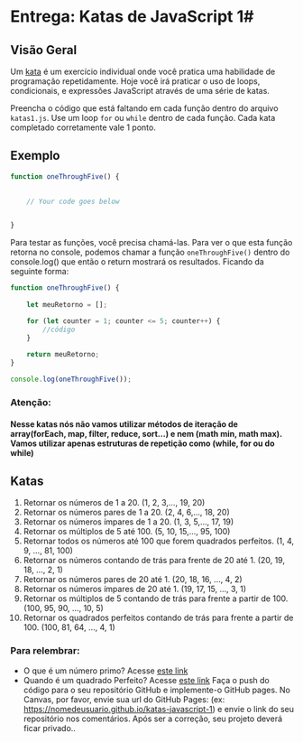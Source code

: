 # Entrega: Katas de JavaScript 1#

## Visão Geral

Um [kata](https://en.wikipedia.org/wiki/Kata_(programming)) é um exercício individual onde você pratica uma habilidade de programação repetidamente. Hoje você irá praticar o uso de loops, condicionais, e expressões JavaScript através de uma série de katas.

Preencha o código que está faltando em cada função dentro do arquivo `katas1.js`. Use um loop `for` ou `while` dentro de cada função. Cada kata completado corretamente vale 1 ponto.

## Exemplo

```js
function oneThroughFive() {
    

    // Your code goes below


}
```

Para testar as funções, você precisa chamá-las. Para ver o que esta função retorna no console, podemos chamar a função `oneThroughFive()` dentro do console.log() que então o return mostrará os resultados. Ficando da seguinte forma:

```js
function oneThroughFive() {
    
    let meuRetorno = [];

    for (let counter = 1; counter <= 5; counter++) {
        //código
    }
    
    return meuRetorno;
}

console.log(oneThroughFive());
```
### Atenção: 

#### Nesse katas nós não vamos utilizar métodos de iteração de array(forEach, map, filter, reduce, sort...) e nem (math min, math max). Vamos utilizar apenas estruturas de repetição como (while, for ou do while)



## Katas

1.  Retornar os números de 1 a 20. (1, 2, 3,…, 19, 20)
2.  Retornar os números pares de 1 a 20. (2, 4, 6,…, 18, 20)
3.  Retornar os números ímpares de 1 a 20. (1, 3, 5,…, 17, 19)
4.  Retornar os múltiplos de 5 até 100. (5, 10, 15,…, 95, 100)
5.  Retornar todos os números até 100 que forem quadrados perfeitos. (1, 4, 9, …, 81, 100)
6.  Retornar os números contando de trás para frente de 20 até 1. (20, 19, 18, …, 2, 1)
7.  Retornar os números pares de 20 até 1. (20, 18, 16, …, 4, 2)
8.  Retornar os números ímpares de 20 até 1. (19, 17, 15, …, 3, 1)
9.  Retornar os múltiplos de 5 contando de trás para frente a partir de 100. (100, 95, 90, …, 10, 5)
10. Retornar os quadrados perfeitos contando de trás para frente a partir de 100. (100, 81, 64, …, 4, 1)

### Para relembrar:

- O que é um número primo? Acesse [este link](https://pt.wikipedia.org/wiki/N%C3%BAmero_primo) 
- Quando é um quadrado Perfeito? Acesse [este link](https://pt.wikipedia.org/wiki/N%C3%BAmero_quadrado)
Faça o push do código para o seu repositório GitHub e implemente-o GitHub pages. No Canvas, por favor, envie sua url do GitHub Pages: (ex: https://nomedeusuario.github.io/katas-javascript-1) e envie o link do seu repositório nos comentários. Após ser a correção, seu projeto deverá ficar privado..
